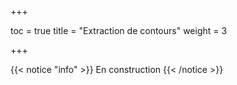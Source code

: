 +++

toc = true
title = "Extraction de contours"
weight = 3

+++

{{< notice "info" >}}
En construction
{{< /notice >}}
